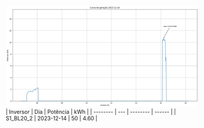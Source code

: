 ![My Image](14_12_2023-S1_BL20_2.png)
| Inversor | Dia | Potência | kWh    |
| -------- | --- | -------- | ------ |
| S1_BL20_2       | 2023-12-14  | 50       | 4.60 |